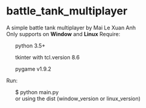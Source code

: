 # battle_tank_multiplayer
A simple battle tank multiplayer by Mai Le Xuan Anh<br>
Only supports on <b>Window</b> and <b>Linux</b>
Require:<br>
  <ul>python 3.5+</ul>
  <ul>tkinter with tcl.version 8.6</ul>
  <ul>pygame v1.9.2</ul>
Run:<br>
  <ul>$ python main.py<br>
  or using the dist (window_version or linux_version)</ul>
